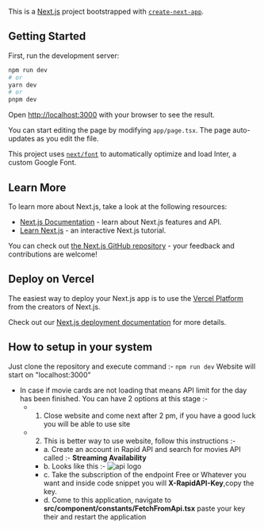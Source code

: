 This is a [Next.js](https://nextjs.org/) project bootstrapped with [`create-next-app`](https://github.com/vercel/next.js/tree/canary/packages/create-next-app).

## Getting Started

First, run the development server:

```bash
npm run dev
# or
yarn dev
# or
pnpm dev
```

Open [http://localhost:3000](http://localhost:3000) with your browser to see the result.

You can start editing the page by modifying `app/page.tsx`. The page auto-updates as you edit the file.

This project uses [`next/font`](https://nextjs.org/docs/basic-features/font-optimization) to automatically optimize and load Inter, a custom Google Font.

## Learn More

To learn more about Next.js, take a look at the following resources:

- [Next.js Documentation](https://nextjs.org/docs) - learn about Next.js features and API.
- [Learn Next.js](https://nextjs.org/learn) - an interactive Next.js tutorial.

You can check out [the Next.js GitHub repository](https://github.com/vercel/next.js/) - your feedback and contributions are welcome!

## Deploy on Vercel

The easiest way to deploy your Next.js app is to use the [Vercel Platform](https://vercel.com/new?utm_medium=default-template&filter=next.js&utm_source=create-next-app&utm_campaign=create-next-app-readme) from the creators of Next.js.

Check out our [Next.js deployment documentation](https://nextjs.org/docs/deployment) for more details.

## How to setup in your system

Just clone the repository and execute command :- ``` npm run dev ```
Website will start on "localhost:3000"

- In case if movie cards are not loading that means API limit for the day has been finished. You can have 2 options at this stage :-
  - 1. Close website and come next after 2 pm, if you have a good luck you will be able to use site
  - 2. This is better way to use website, follow this instructions :-
    - a. Create an account in Rapid API and search for movies API called :- **Streaming Availability**
    - b. Looks like this :- <img src="/api-logo.png" alt="api logo"/>
    - c. Take the subscription of the endpoint Free or Whatever you want and inside code snippet you will **X-RapidAPI-Key**,copy the key.
    - d. Come to this application, navigate to **src/component/constants/FetchFromApi.tsx** paste your key their and restart the application


